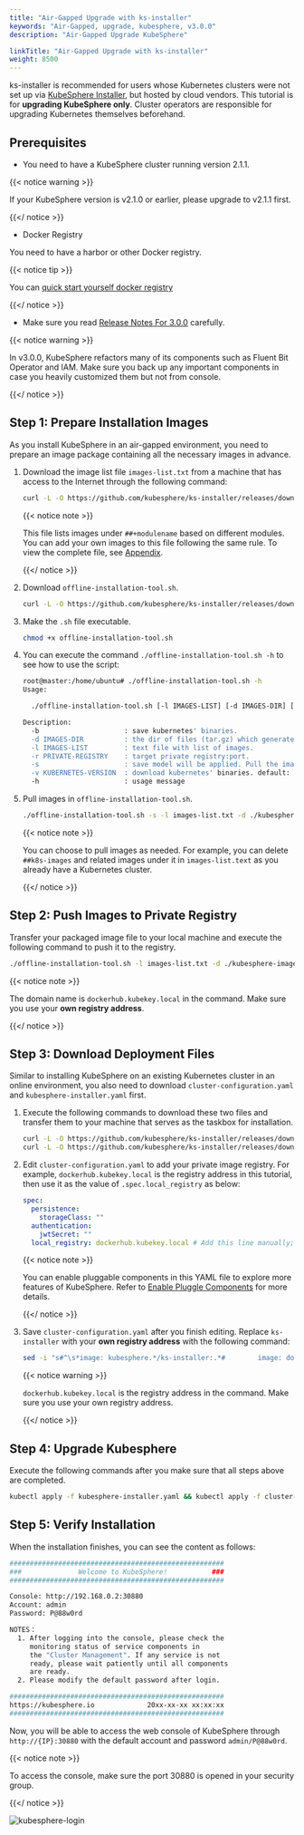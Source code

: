 ```yaml
---
title: "Air-Gapped Upgrade with ks-installer"
keywords: "Air-Gapped, upgrade, kubesphere, v3.0.0"
description: "Air-Gapped Upgrade KubeSphere"

linkTitle: "Air-Gapped Upgrade with ks-installer"
weight: 8500
---
```


ks-installer is recommended for users whose Kubernetes clusters were not set up via [KubeSphere Installer](https://v2-1.docs.kubesphere.io/docs/installation/all-in-one/#step-2-download-installer-package), but hosted by cloud vendors. This tutorial is for **upgrading KubeSphere only**. Cluster operators are responsible for upgrading Kubernetes themselves beforehand.


## Prerequisites

- You need to have a KubeSphere cluster running version 2.1.1.

{{< notice warning >}}

If your KubeSphere version is v2.1.0 or earlier, please upgrade to v2.1.1 first.

{{</ notice >}}

- Docker Registry

You need to have a harbor or other Docker registry.

{{< notice tip >}}

You can [quick start yourself docker registry](https://kubesphere.io/docs/installing-on-linux/introduction/air-gapped-installation/#step-2-prepare-a-private-image-registry)

{{</ notice >}}

- Make sure you read [Release Notes For 3.0.0](../../release/release-v300/) carefully.

{{< notice warning >}}

In v3.0.0, KubeSphere refactors many of its components such as Fluent Bit Operator and IAM. Make sure you back up any important components in case you heavily customized them but not from console.

{{</ notice >}}

## Step 1: Prepare Installation Images

As you install KubeSphere in an air-gapped environment, you need to prepare an image package containing all the necessary images in advance.

1. Download the image list file `images-list.txt` from a machine that has access to the Internet through the following command:

   ```bash
   curl -L -O https://github.com/kubesphere/ks-installer/releases/download/v3.0.0/images-list.txt
   ```

   {{< notice note >}}

   This file lists images under `##+modulename` based on different modules. You can add your own images to this file following the same rule. To view the complete file, see [Appendix](../../installing-on-linux/introduction/air-gapped-installation/#image-list-of-kubesphere-v300).

   {{</ notice >}} 

2. Download `offline-installation-tool.sh`. 

   ```bash
   curl -L -O https://github.com/kubesphere/ks-installer/releases/download/v3.0.0/offline-installation-tool.sh
   ```

3. Make the `.sh` file executable.

   ```bash
   chmod +x offline-installation-tool.sh
   ```

4. You can execute the command `./offline-installation-tool.sh -h` to see how to use the script:

   ```bash
   root@master:/home/ubuntu# ./offline-installation-tool.sh -h
   Usage:
   
     ./offline-installation-tool.sh [-l IMAGES-LIST] [-d IMAGES-DIR] [-r PRIVATE-REGISTRY] [-v KUBERNETES-VERSION ]
   
   Description:
     -b                     : save kubernetes' binaries.
     -d IMAGES-DIR          : the dir of files (tar.gz) which generated by `docker save`. default: ./kubesphere-images
     -l IMAGES-LIST         : text file with list of images.
     -r PRIVATE-REGISTRY    : target private registry:port.
     -s                     : save model will be applied. Pull the images in the IMAGES-LIST and save images as a tar.gz file.
     -v KUBERNETES-VERSION  : download kubernetes' binaries. default: v1.17.9
     -h                     : usage message
   ```

5. Pull images in `offline-installation-tool.sh`.

   ```bash
   ./offline-installation-tool.sh -s -l images-list.txt -d ./kubesphere-images
   ```

   {{< notice note >}}

   You can choose to pull images as needed. For example, you can delete `##k8s-images` and related images under it in `images-list.text` as you already have a Kubernetes cluster.

   {{</ notice >}} 

## Step 2: Push Images to Private Registry

Transfer your packaged image file to your local machine and execute the following command to push it to the registry.

```bash
./offline-installation-tool.sh -l images-list.txt -d ./kubesphere-images -r dockerhub.kubekey.local
```

{{< notice note >}}

The domain name is `dockerhub.kubekey.local` in the command. Make sure you use your **own registry address**.

{{</ notice >}} 

## Step 3: Download Deployment Files

Similar to installing KubeSphere on an existing Kubernetes cluster in an online environment, you also need to download `cluster-configuration.yaml` and `kubesphere-installer.yaml` first.

1. Execute the following commands to download these two files and transfer them to your machine that serves as the taskbox for installation.

   ```bash
   curl -L -O https://github.com/kubesphere/ks-installer/releases/download/v3.0.0/cluster-configuration.yaml
   curl -L -O https://github.com/kubesphere/ks-installer/releases/download/v3.0.0/kubesphere-installer.yaml
   ```

2. Edit `cluster-configuration.yaml` to add your private image registry. For example, `dockerhub.kubekey.local` is the registry address in this tutorial, then use it as the value of `.spec.local_registry` as below:

   ```yaml
   spec:
     persistence:
       storageClass: ""
     authentication:
       jwtSecret: ""
     local_registry: dockerhub.kubekey.local # Add this line manually; make sure you use your own registry address.
   ```

   {{< notice note >}}

   You can enable pluggable components in this YAML file to explore more features of KubeSphere. Refer to [Enable Pluggle Components](../../pluggable-components) for more details.

   {{</ notice >}}

3. Save `cluster-configuration.yaml` after you finish editing. Replace `ks-installer` with your **own registry address** with the following command:

   ```bash
   sed -i "s#^\s*image: kubesphere.*/ks-installer:.*#        image: dockerhub.kubekey.local/kubesphere/ks-installer:v3.0.0#" kubesphere-installer.yaml
   ```

   {{< notice warning >}}

   `dockerhub.kubekey.local` is the registry address in the command. Make sure you use your own registry address.

   {{</ notice >}}

## Step 4: Upgrade Kubesphere

Execute the following commands after you make sure that all steps above are completed.

```bash
kubectl apply -f kubesphere-installer.yaml && kubectl apply -f cluster-configuration.yaml
```

## Step 5: Verify Installation

When the installation finishes, you can see the content as follows:

```bash
#####################################################
###              Welcome to KubeSphere!           ###
#####################################################

Console: http://192.168.0.2:30880
Account: admin
Password: P@88w0rd

NOTES：
  1. After logging into the console, please check the
     monitoring status of service components in
     the "Cluster Management". If any service is not
     ready, please wait patiently until all components
     are ready.
  2. Please modify the default password after login.

#####################################################
https://kubesphere.io             20xx-xx-xx xx:xx:xx
#####################################################
```

Now, you will be able to access the web console of KubeSphere through `http://{IP}:30880` with the default account and password `admin/P@88w0rd`.

{{< notice note >}}

To access the console, make sure the port 30880 is opened in your security group.

{{</ notice >}}

![kubesphere-login](https://ap3.qingstor.com/kubesphere-website/docs/login.png)